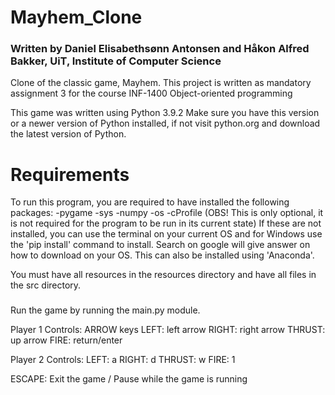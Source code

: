# Mayhem_Clone
### Written by Daniel Elisabethsønn Antonsen and Håkon Alfred Bakker, UiT, Institute of Computer Science

Clone of the classic game, Mayhem. This project is written as mandatory assignment 3 for the course INF-1400 Object-oriented programming

This game was written using Python 3.9.2
Make sure you have this version or a newer version of Python installed, if not visit python.org and download the latest version of Python.

# Requirements
To run this program, you are required to have installed the following packages:
-pygame
-sys
-numpy
-os
-cProfile (OBS! This is only optional, it is not required for the program to be run in its current state)
If these are not installed, you can use the terminal on your current OS and for Windows  use the 'pip install' command to install. Search on google will give answer on how to download on your OS. This can also be installed using 'Anaconda'.

You must have all resources in the resources directory and have all files in the src directory.
###
Run the game by running the main.py module. 

Player 1 Controls:
ARROW keys
LEFT: left arrow 
RIGHT: right arrow 
THRUST: up arrow 
FIRE: return/enter 

Player 2 Controls:
LEFT: a 
RIGHT: d 
THRUST: w 
FIRE: 1

ESCAPE: Exit the game / Pause while the game is running